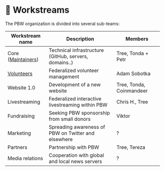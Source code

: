 # 👷 Workstreams

The PBW organization is divided into several sub-teams:

| Workstream name                          | Description                                           | Members                  |
| ---------------------------------------- | ----------------------------------------------------- | ------------------------ |
| Core ([Maintainers](./#pbw-maintainers)) | Technical infrastructure (GitHub, servers, domains..) | Tree, Tonda + Petr       |
| [Volunteers](../volunteers/)             | Federalized volunteer management                      | Adam Sobotka             |
| Website 1.0                              | Development of a new website                          | Tree, Tonda, Coinmandeer |
| Livestreaming                            | Federalized interactive livestreaming within PBW      | Chris H., Tree           |
| Fundraising                              | Seeking PBW sponsorship from small donors             | Viktor                   |
| Marketing                                | Spreading awareness of PBW on Twitter and elsewhere   | ?                        |
| Partners                                 | Partnership with PBW                                  | Tree, Tereza             |
| Media relations                          | Cooperation with global and local news servers        | ?                        |

